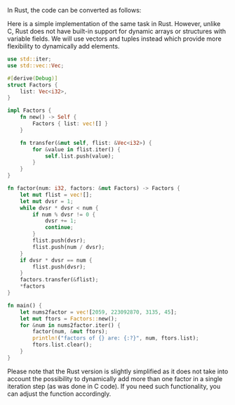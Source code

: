  In Rust, the code can be converted as follows:

Here is a simple implementation of the same task in Rust. However, unlike C, Rust does not have built-in support for dynamic arrays or structures with variable fields. We will use vectors and tuples instead which provide more flexibility to dynamically add elements.

```rust
use std::iter;
use std::vec::Vec;

#[derive(Debug)]
struct Factors {
    list: Vec<i32>,
}

impl Factors {
    fn new() -> Self {
        Factors { list: vec![] }
    }

    fn transfer(&mut self, flist: &Vec<i32>) {
        for &value in flist.iter() {
            self.list.push(value);
        }
    }
}

fn factor(num: i32, factors: &mut Factors) -> Factors {
    let mut flist = vec![];
    let mut dvsr = 1;
    while dvsr * dvsr < num {
        if num % dvsr != 0 {
            dvsr += 1;
            continue;
        }
        flist.push(dvsr);
        flist.push(num / dvsr);
    }
    if dvsr * dvsr == num {
        flist.push(dvsr);
    }
    factors.transfer(&flist);
    *factors
}

fn main() {
    let nums2factor = vec![2059, 223092870, 3135, 45];
    let mut ftors = Factors::new();
    for &num in nums2factor.iter() {
        factor(num, &mut ftors);
        println!("factors of {} are: {:?}", num, ftors.list);
        ftors.list.clear();
    }
}
```
Please note that the Rust version is slightly simplified as it does not take into account the possibility to dynamically add more than one factor in a single iteration step (as was done in C code). If you need such functionality, you can adjust the function accordingly.
